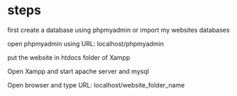 # steps

first create a database using phpmyadmin or import my websites databases

open phpmyadmin using URL: localhost/phpmyadmin

put the website in htdocs folder of Xampp

Open Xampp and start apache server and mysql

Open browser and type URL: localhost/website_folder_name
